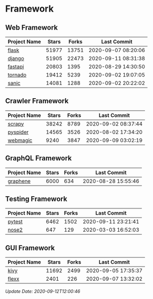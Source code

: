 # Framework

## Web Framework

| Project Name | Stars | Forks | Last Commit |
| ------------ | ----- | ----- | ----------- |
| [flask](https://github.com/pallets/flask) | 51977 | 13751 | 2020-09-07 08:20:06 |
| [django](https://github.com/django/django) | 51905 | 22473 | 2020-09-11 08:31:38 |
| [fastapi](https://github.com/tiangolo/fastapi) | 20803 | 1395 | 2020-08-29 14:30:50 |
| [tornado](https://github.com/tornadoweb/tornado) | 19412 | 5239 | 2020-09-02 19:07:05 |
| [sanic](https://github.com/huge-success/sanic) | 14081 | 1288 | 2020-09-02 20:22:02 |

## Crawler Framework

| Project Name | Stars | Forks | Last Commit |
| ------------ | ----- | ----- | ----------- |
| [scrapy](https://github.com/scrapy/scrapy) | 38242 | 8789 | 2020-09-02 08:37:44 |
| [pyspider](https://github.com/binux/pyspider) | 14565 | 3526 | 2020-08-02 17:34:20 |
| [webmagic](https://github.com/code4craft/webmagic) | 9240 | 3847 | 2020-09-09 03:02:19 |

## GraphQL Framework

| Project Name | Stars | Forks | Last Commit |
| ------------ | ----- | ----- | ----------- |
| [graphene](https://github.com/graphql-python/graphene) | 6000 | 634 | 2020-08-28 15:55:46 |

## Testing Framework

| Project Name | Stars | Forks | Last Commit |
| ------------ | ----- | ----- | ----------- |
| [pytest](https://github.com/pytest-dev/pytest) | 6462 | 1502 | 2020-09-11 23:21:41 |
| [nose2](https://github.com/nose-devs/nose2) | 647 | 129 | 2020-03-03 16:52:03 |

## GUI Framework

| Project Name | Stars | Forks | Last Commit |
| ------------ | ----- | ----- | ----------- |
| [kivy](https://github.com/kivy/kivy) | 11692 | 2499 | 2020-09-05 17:35:37 |
| [flexx](https://github.com/flexxui/flexx) | 2401 | 226 | 2020-09-07 13:32:02 |

*Update Date: 2020-09-12T12:00:46*